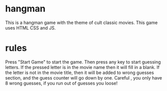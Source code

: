 # hangman
This is a hangman game with the theme of cult classic movies. This game uses HTML CSS and JS.

# rules
Press "Start Game" to start the game. Then press any key to start guessing letters. If the pressed letter is in the movie name then it will fill in a blank. If the letter is not in the movie title, then it will be added to wrong guesses section, and the guess counter will go down by one. Careful , you only have 8 wrong guesses, if you run out of guesses you loose!
